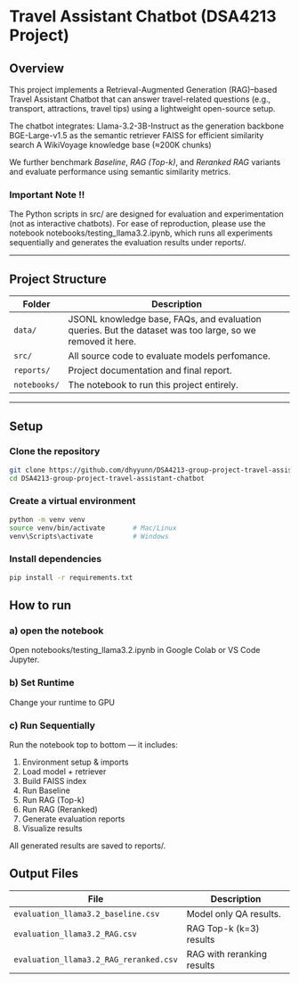 # Travel Assistant Chatbot (DSA4213 Project)

## Overview
This project implements a Retrieval-Augmented Generation (RAG)–based Travel Assistant Chatbot that can answer travel-related questions (e.g., transport, attractions, travel tips) using a lightweight open-source setup.

The chatbot integrates:
Llama-3.2-3B-Instruct as the generation backbone
BGE-Large-v1.5 as the semantic retriever
FAISS for efficient similarity search
A WikiVoyage knowledge base (≈200K chunks)

We further benchmark *Baseline*, *RAG (Top-k)*, and *Reranked RAG* variants and evaluate performance using semantic similarity metrics.

### Important Note !!
The Python scripts in src/ are designed for evaluation and experimentation (not as interactive chatbots).
For ease of reproduction, please use the notebook notebooks/testing_llama3.2.ipynb, which runs all experiments sequentially and generates the evaluation results under reports/.


---

## Project Structure
| Folder | Description |
|--------|--------------|
| `data/` | JSONL knowledge base, FAQs, and evaluation queries. But the dataset was too large, so we removed it here. |
| `src/` | All source code to evaluate models perfomance. |
| `reports/` | Project documentation and final report. |
| `notebooks/` | The notebook to run this project entirely. |


---

## Setup
### Clone the repository
```bash
git clone https://github.com/dhyyunn/DSA4213-group-project-travel-assistant-chatbot.git
cd DSA4213-group-project-travel-assistant-chatbot
```
### Create a virtual environment
``` bash
python -m venv venv
source venv/bin/activate       # Mac/Linux
venv\Scripts\activate          # Windows
```

### Install dependencies
```bash
pip install -r requirements.txt
```

## How to run
### a) open the notebook
Open notebooks/testing_llama3.2.ipynb in Google Colab or VS Code Jupyter.

### b) Set Runtime
Change your runtime to GPU

### c) Run Sequentially
Run the notebook top to bottom — it includes:
1.	Environment setup & imports
2.	Load model + retriever
3.	Build FAISS index
4.	Run Baseline
5.	Run RAG (Top-k)
6.	Run RAG (Reranked)
7.	Generate evaluation reports
8.	Visualize results

All generated results are saved to reports/.


## Output Files
| File| Description |
|--------|--------------|
| `evaluation_llama3.2_baseline.csv` | Model only QA results.|
| `evaluation_llama3.2_RAG.csv` | RAG Top-k (k=3) results |
| `evaluation_llama3.2_RAG_reranked.csv` | RAG with reranking results |

